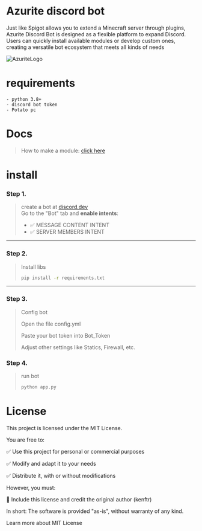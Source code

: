 # Azurite discord bot
Just like Spigot allows you to extend a Minecraft server through plugins, Azurite Discord Bot is designed as a flexible platform to expand Discord. Users can quickly install available modules or develop custom ones, creating a versatile bot ecosystem that meets all kinds of needs

![AzuriteLogo](hhttps://media.discordapp.net/attachments/966486152255262801/1418211808983912602/ebb8aea97de5a20333e54b24ec090cc5.png?width=400&height=300)
# requirements
```
- python 3.8+
- discord bot token
- Potato pc
```

# Docs
> How to make a module: [click here](https://github.com/Notkenftr/Azurite/blob/main/docs/MODULE.md)

# install

### Step 1.  
> create a bot at [discord.dev](https://discord.com/developers/applications)  
> Go to the "Bot" tab and **enable intents**:
> - ✅ MESSAGE CONTENT INTENT  
> - ✅ SERVER MEMBERS INTENT
---

### Step 2. 
> Install libs  
> 
> ```bash
> pip install -r requirements.txt
> ```
---

### Step 3.
> Config bot
> 
> Open the file config.yml
> 
> Paste your bot token into Bot_Token
> 
> Adjust other settings like Statics, Firewall, etc.
> 
### Step 4.
> run bot
> 
> ```bash
> python app.py
> ```

# License

This project is licensed under the MIT License.

You are free to:

✅ Use this project for personal or commercial purposes

✅ Modify and adapt it to your needs

✅ Distribute it, with or without modifications

However, you must:

📄 Include this license and credit the original author (kenftr)

In short: The software is provided "as-is", without warranty of any kind.

Learn more about MIT License

